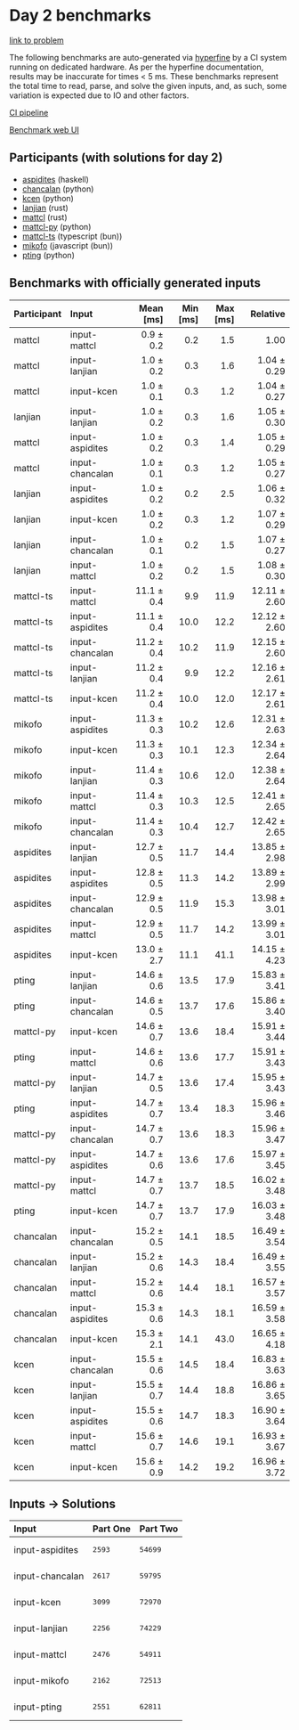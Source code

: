 # Day 2 benchmarks

[link to problem](https://adventofcode.com/2023/day/2)

The following benchmarks are auto-generated via
[hyperfine](https://github.com/sharkdp/hyperfine) by a CI system running on
dedicated hardware. As per the hyperfine documentation, results may be
inaccurate for times < 5 ms. These benchmarks represent the total time to read,
parse, and solve the given inputs, and, as such, some variation is expected due
to IO and other factors.

[CI pipeline](http://ci.papercode.net:8080/teams/main/pipelines/aoc2023)

[Benchmark web UI](https://aoc.ancalagon.black)


## Participants (with solutions for day 2)

- [aspidites](https://github.com/aspidites/aoc2023) (haskell)
- [chancalan](https://github.com/chancalan/aoc2023) (python)
- [kcen](https://github.com/kcen/aoc2023) (python)
- [lanjian](https://github.com/lanjian/aoc-2023) (rust)
- [mattcl](https://github.com/mattcl/aoc2023) (rust)
- [mattcl-py](https://github.com/mattcl/aoc2023-py) (python)
- [mattcl-ts](https://github.com/mattcl/aoc2023-js) (typescript (bun))
- [mikofo](https://github.com/mikofo/advent-of-code-2023) (javascript (bun))
- [pting](https://github.com/pting/aoc2023) (python)


## Benchmarks with officially generated inputs

| Participant | Input | Mean [ms] | Min [ms] | Max [ms] | Relative |
|:---|:---|---:|---:|---:|---:|
| mattcl | input-mattcl | 0.9 ± 0.2 | 0.2 | 1.5 | 1.00 |
| mattcl | input-lanjian | 1.0 ± 0.2 | 0.3 | 1.6 | 1.04 ± 0.29 |
| mattcl | input-kcen | 1.0 ± 0.1 | 0.3 | 1.2 | 1.04 ± 0.27 |
| lanjian | input-lanjian | 1.0 ± 0.2 | 0.3 | 1.6 | 1.05 ± 0.30 |
| mattcl | input-aspidites | 1.0 ± 0.2 | 0.3 | 1.4 | 1.05 ± 0.29 |
| mattcl | input-chancalan | 1.0 ± 0.1 | 0.3 | 1.2 | 1.05 ± 0.27 |
| lanjian | input-aspidites | 1.0 ± 0.2 | 0.2 | 2.5 | 1.06 ± 0.32 |
| lanjian | input-kcen | 1.0 ± 0.2 | 0.3 | 1.2 | 1.07 ± 0.29 |
| lanjian | input-chancalan | 1.0 ± 0.1 | 0.2 | 1.5 | 1.07 ± 0.27 |
| lanjian | input-mattcl | 1.0 ± 0.2 | 0.2 | 1.5 | 1.08 ± 0.30 |
| mattcl-ts | input-mattcl | 11.1 ± 0.4 | 9.9 | 11.9 | 12.11 ± 2.60 |
| mattcl-ts | input-aspidites | 11.1 ± 0.4 | 10.0 | 12.2 | 12.12 ± 2.60 |
| mattcl-ts | input-chancalan | 11.2 ± 0.4 | 10.2 | 11.9 | 12.15 ± 2.60 |
| mattcl-ts | input-lanjian | 11.2 ± 0.4 | 9.9 | 12.2 | 12.16 ± 2.61 |
| mattcl-ts | input-kcen | 11.2 ± 0.4 | 10.0 | 12.0 | 12.17 ± 2.61 |
| mikofo | input-aspidites | 11.3 ± 0.3 | 10.2 | 12.6 | 12.31 ± 2.63 |
| mikofo | input-kcen | 11.3 ± 0.3 | 10.1 | 12.3 | 12.34 ± 2.64 |
| mikofo | input-lanjian | 11.4 ± 0.3 | 10.6 | 12.0 | 12.38 ± 2.64 |
| mikofo | input-mattcl | 11.4 ± 0.3 | 10.3 | 12.5 | 12.41 ± 2.65 |
| mikofo | input-chancalan | 11.4 ± 0.3 | 10.4 | 12.7 | 12.42 ± 2.65 |
| aspidites | input-lanjian | 12.7 ± 0.5 | 11.7 | 14.4 | 13.85 ± 2.98 |
| aspidites | input-aspidites | 12.8 ± 0.5 | 11.3 | 14.2 | 13.89 ± 2.99 |
| aspidites | input-chancalan | 12.9 ± 0.5 | 11.9 | 15.3 | 13.98 ± 3.01 |
| aspidites | input-mattcl | 12.9 ± 0.5 | 11.7 | 14.2 | 13.99 ± 3.01 |
| aspidites | input-kcen | 13.0 ± 2.7 | 11.1 | 41.1 | 14.15 ± 4.23 |
| pting | input-lanjian | 14.6 ± 0.6 | 13.5 | 17.9 | 15.83 ± 3.41 |
| pting | input-chancalan | 14.6 ± 0.5 | 13.7 | 17.6 | 15.86 ± 3.40 |
| mattcl-py | input-kcen | 14.6 ± 0.7 | 13.6 | 18.4 | 15.91 ± 3.44 |
| pting | input-mattcl | 14.6 ± 0.6 | 13.6 | 17.7 | 15.91 ± 3.43 |
| mattcl-py | input-lanjian | 14.7 ± 0.5 | 13.6 | 17.4 | 15.95 ± 3.43 |
| pting | input-aspidites | 14.7 ± 0.7 | 13.4 | 18.3 | 15.96 ± 3.46 |
| mattcl-py | input-chancalan | 14.7 ± 0.7 | 13.6 | 18.3 | 15.96 ± 3.47 |
| mattcl-py | input-aspidites | 14.7 ± 0.6 | 13.6 | 17.6 | 15.97 ± 3.45 |
| mattcl-py | input-mattcl | 14.7 ± 0.7 | 13.7 | 18.5 | 16.02 ± 3.48 |
| pting | input-kcen | 14.7 ± 0.7 | 13.7 | 17.9 | 16.03 ± 3.48 |
| chancalan | input-chancalan | 15.2 ± 0.5 | 14.1 | 18.5 | 16.49 ± 3.54 |
| chancalan | input-lanjian | 15.2 ± 0.6 | 14.3 | 18.4 | 16.49 ± 3.55 |
| chancalan | input-mattcl | 15.2 ± 0.6 | 14.4 | 18.1 | 16.57 ± 3.57 |
| chancalan | input-aspidites | 15.3 ± 0.6 | 14.3 | 18.1 | 16.59 ± 3.58 |
| chancalan | input-kcen | 15.3 ± 2.1 | 14.1 | 43.0 | 16.65 ± 4.18 |
| kcen | input-chancalan | 15.5 ± 0.6 | 14.5 | 18.4 | 16.83 ± 3.63 |
| kcen | input-lanjian | 15.5 ± 0.7 | 14.4 | 18.8 | 16.86 ± 3.65 |
| kcen | input-aspidites | 15.5 ± 0.6 | 14.7 | 18.3 | 16.90 ± 3.64 |
| kcen | input-mattcl | 15.6 ± 0.7 | 14.6 | 19.1 | 16.93 ± 3.67 |
| kcen | input-kcen | 15.6 ± 0.9 | 14.2 | 19.2 | 16.96 ± 3.72 |


## Inputs -> Solutions

| Input | Part One | Part Two |
|:---|:---|:---|
|input-aspidites|<pre>2593</pre>|<pre>54699</pre>|
|input-chancalan|<pre>2617</pre>|<pre>59795</pre>|
|input-kcen|<pre>3099</pre>|<pre>72970</pre>|
|input-lanjian|<pre>2256</pre>|<pre>74229</pre>|
|input-mattcl|<pre>2476</pre>|<pre>54911</pre>|
|input-mikofo|<pre>2162</pre>|<pre>72513</pre>|
|input-pting|<pre>2551</pre>|<pre>62811</pre>|